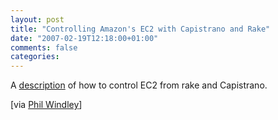 ```yaml
---
layout: post
title: "Controlling Amazon's EC2 with Capistrano and Rake"
date: "2007-02-19T12:18:00+01:00"
comments: false
categories: 
---
```


<p>A <a href="http://niblets.wordpress.com/2007/02/12/capistrano-ec2-sitting-in-a-tree-k-i-s-s-i-n-g/">description</a> of how to control EC2 from rake and Capistrano.</p>

<p>[via <a href="http://www.windley.com/archives/2007/02/controlling_amazons_ec2_with_capistrano_and_rake.shtml">Phil Windley</a>]</p>


